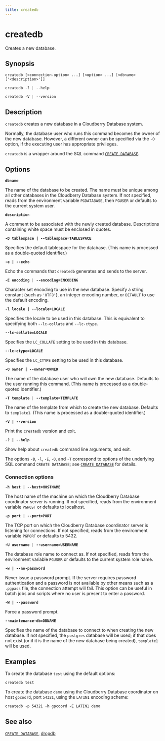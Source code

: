 ```yaml
---
title: createdb
---
```


# createdb

Creates a new database.

## Synopsis

```shell
createdb [<connection-option> ...] [<option> ...] [<dbname> ['<description>']]

createdb -? | --help

createdb -V | --version
```

## Description

`createdb` creates a new database in a Cloudberry Database system.

Normally, the database user who runs this command becomes the owner of the new database. However, a different owner can be specified via the `-O` option, if the executing user has appropriate privileges.

`createdb` is a wrapper around the SQL command [`CREATE DATABASE`](/docs/sql-stmts/sql-stmt-create-database.md).

## Options

**`dbname`**

The name of the database to be created. The name must be unique among all other databases in the Cloudberry Database system. If not specified, reads from the environment variable `PGDATABASE`, then `PGUSER` or defaults to the current system user.

**`description`**

A comment to be associated with the newly created database. Descriptions containing white space must be enclosed in quotes.

**`-D tablespace | --tablespace=TABLESPACE`**

Specifies the default tablespace for the database. (This name is processed as a double-quoted identifier.)

**`-e | --echo`**

Echo the commands that `createdb` generates and sends to the server.

**`-E encoding | --encoding=ENCODING`**

Character set encoding to use in the new database. Specify a string constant (such as `'UTF8'`), an integer encoding number, or `DEFAULT` to use the default encoding.

**`-l locale | --locale=LOCALE`**

Specifies the locale to be used in this database. This is equivalent to specifying both `--lc-collate` and `--lc-ctype`.

**`--lc-collate=LOCALE`**

Specifies the `LC_COLLATE` setting to be used in this database.

**`--lc-ctype=LOCALE`**

Specifies the `LC_CTYPE` setting to be used in this database.

**`-O owner | --owner=OWNER`**

The name of the database user who will own the new database. Defaults to the user running this command. (This name is processed as a double-quoted identifier.)

**`-T template | --template=TEMPLATE`**

The name of the template from which to create the new database. Defaults to `template1`. (This name is processed as a double-quoted identifier.)

**`-V | --version`**

Print the `createdb` version and exit.

**`-? | --help`**

Show help about `createdb` command line arguments, and exit.

The options `-D`, `-l`, `-E`, `-O`, and `-T` correspond to options of the underlying SQL command `CREATE DATABASE`; see [`CREATE DATABASE`](/docs/sql-stmts/sql-stmt-create-database.md) for details.

### Connection options

**`-h host | --host=HOSTNAME`**

The host name of the machine on which the Cloudberry Database coordinator server is running. If not specified, reads from the environment variable `PGHOST` or defaults to localhost.

**`-p port | --port=PORT`**

The TCP port on which the Cloudberry Database coordinator server is listening for connections. If not specified, reads from the environment variable `PGPORT` or defaults to 5432.

**`-U username | --username=USERNAME`**

The database role name to connect as. If not specified, reads from the environment variable `PGUSER` or defaults to the current system role name.

**`-w | --no-password`**

Never issue a password prompt. If the server requires password authentication and a password is not available by other means such as a `.pgpass` file, the connection attempt will fail. This option can be useful in batch jobs and scripts where no user is present to enter a password.

**`-W | --password`**

Force a password prompt.

**`--maintenance-db=DBNAME`**

Specifies the name of the database to connect to when creating the new database. If not specified, the `postgres` database will be used; if that does not exist (or if it is the name of the new database being created), `template1` will be used.

## Examples

To create the database `test` using the default options:

```shell
createdb test
```

To create the database `demo` using the Cloudberry Database coordinator on host `gpcoord`, port `54321`, using the `LATIN1` encoding scheme:

```shell
createdb -p 54321 -h gpcoord -E LATIN1 demo
```

## See also

[`CREATE DATABASE`](/docs/sql-stmts/sql-stmt-create-database.md), [dropdb](/docs/db-utilities/db-util-dropdb.md)
